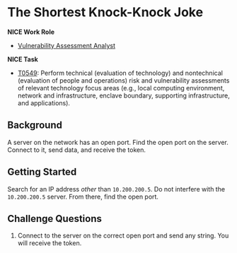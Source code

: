 # The Shortest Knock-Knock Joke

**NICE Work Role**

- [Vulnerability Assessment Analyst](https://niccs.cisa.gov/workforce-development/nice-framework/)

**NICE Task**

- [T0549](https://niccs.cisa.gov/workforce-development/nice-framework/): Perform technical (evaluation of technology) and nontechnical (evaluation of people and operations) risk and vulnerability assessments of relevant technology focus areas (e.g., local computing environment, network and infrastructure, enclave boundary, supporting infrastructure, and applications).

## Background

A server on the network has an open port. Find the open port on the server. Connect to it, send data, and receive the token.

## Getting Started

Search for an IP address *other* than `10.200.200.5`. Do not interfere with the `10.200.200.5` server. From there, find the open port.

## Challenge Questions

1. Connect to the server on the correct open port and send any string. You will receive the token.
